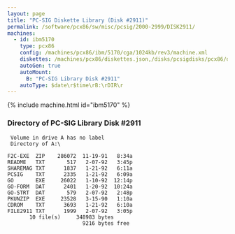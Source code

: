 ```yaml
---
layout: page
title: "PC-SIG Diskette Library (Disk #2911)"
permalink: /software/pcx86/sw/misc/pcsig/2000-2999/DISK2911/
machines:
  - id: ibm5170
    type: pcx86
    config: /machines/pcx86/ibm/5170/cga/1024kb/rev3/machine.xml
    diskettes: /machines/pcx86/diskettes.json,/disks/pcsigdisks/pcx86/diskettes.json
    autoGen: true
    autoMount:
      B: "PC-SIG Library Disk #2911"
    autoType: $date\r$time\rB:\rDIR\r
---
```


{% include machine.html id="ibm5170" %}

### Directory of PC-SIG Library Disk #2911

     Volume in drive A has no label
     Directory of A:\

    F2C-EXE  ZIP    286072  11-19-91   8:34a
    README   TXT       517   2-07-92   3:45p
    SHAREMAG TXT      1837   1-21-92   6:11a
    PCSIG    TXT      2335   1-21-92   6:09a
    GO       EXE     26022   1-10-92  12:14p
    GO-FORM  DAT      2401   1-20-92  10:24a
    GO-STRT  DAT       579   2-07-92   2:48p
    PKUNZIP  EXE     23528   3-15-90   1:10a
    CDROM    TXT      3693   1-21-92   6:10a
    FILE2911 TXT      1999   2-07-92   3:05p
           10 file(s)     348983 bytes
                            9216 bytes free
